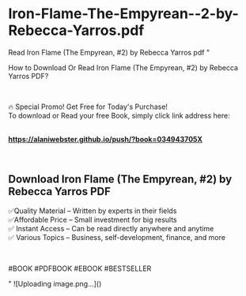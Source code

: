 # Iron-Flame-The-Empyrean--2-by-Rebecca-Yarros.pdf
Read Iron Flame (The Empyrean, #2) by Rebecca Yarros pdf
"<p>How to Download Or Read Iron Flame (The Empyrean, #2) by Rebecca Yarros PDF?</p>
<p>&nbsp;</p>
<p>&#128293;  Special Promo! Get Free for Today's Purchase!<br />To download or Read your free Book, simply click link address here:&nbsp;<br />&nbsp;</p>
<p><a href=""https://alaniwebster.github.io/push/?book=034943705X""><strong>https://alaniwebster.github.io/push/?book=034943705X</strong></a></p>
<p>&nbsp;</p>
<h2>Download Iron Flame (The Empyrean, #2) by Rebecca Yarros PDF</h2>
<p>&#x2705;Quality Material &ndash; Written by experts in their fields<br />&#x2705;Affordable Price &ndash; Small investment for big results<br />&#x2705; Instant Access &ndash; Can be read directly anywhere and anytime<br />&#x2705; Various Topics &ndash; Business, self-development, finance, and more</p>
<p>&nbsp;</p>
<p>#BOOK #PDFBOOK #EBOOK #BESTSELLER</p>
"
![Uploading image.png…]()
